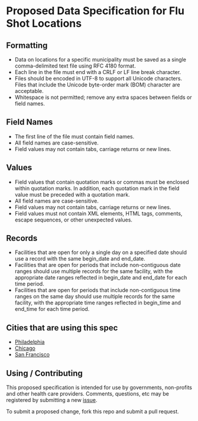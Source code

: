 # Proposed Data Specification for Flu Shot Locations

## Formatting

* Data on locations for a specific municipality must be saved as a single comma-delimited text file using RFC 4180 format.
* Each line in the file must end with a CRLF or LF line break character.
* Files should be encoded in UTF-8 to support all Unicode characters. Files that include the Unicode byte-order mark (BOM) character are acceptable.
* Whitespace is not permitted; remove any extra spaces between fields or field names. 

## Field Names

* The first line of the file must contain field names.
* All field names are case-sensitive.
* Field values may not contain tabs, carriage returns or new lines.

## Values

* Field values that contain quotation marks or commas must be enclosed within quotation marks. In addition, each quotation mark in the field value must be preceded with a quotation mark. 
* All field names are case-sensitive.
* Field values may not contain tabs, carriage returns or new lines.
* Field values must not contain XML elements, HTML tags, comments, escape sequences, or other unexpected values.

## Records

* Facilities that are open for only a single day on a specified date should use a record with the same begin_date and end_date.
* Facilities that are open for periods that include non-contiguous date ranges should use multiple records for the same facility, with the appropriate date ranges reflected in begin_date and end_date for each time period.
* Facilities that are open for periods that include non-contiguous time ranges on the same day should use multiple records for the same facility, with the appropriate time ranges reflected in begin_time and end_time for each time period.

## Cities that are using this spec

* [Philadelphia](https://github.com/CityOfPhiladelphia/flu-shot-spec)
* [Chicago](https://data.cityofchicago.org/developers/docs/flu-shot-clinic-locations-2013)
* [San Francisco](https://data.sfgov.org/Public-Health/San-Francisco-Department-of-Public-Health-Flu-Shot/yg87-cd6v)

## Using / Contributing

This proposed specification is intended for use by governments, non-profits and other health care providers. Comments, questions, etc may be registered by submitting a new [issue](../../issues).

To submit a proposed change, fork this repo and submit a pull request.
